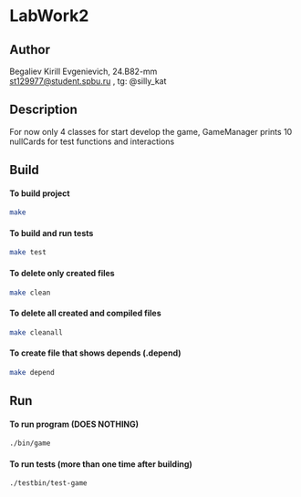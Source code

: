 # LabWork2
## Author
Begaliev Kirill Evgenievich, 24.B82-mm <br>
st129977@student.spbu.ru , tg: @silly_kat
## Description
For now only 4 classes for start develop the game, GameManager prints 10 nullCards for test functions and interactions
## Build
#### To build project
```bash
make
```
#### To build and run tests
```bash
make test
```
#### To delete only created files
```bash
make clean
```
#### To delete all created and compiled files
```bash
make cleanall
```
#### To create file that shows depends (.depend)
```bash
make depend
```
## Run
#### To run program (DOES NOTHING)
```bash
./bin/game
```
#### To run tests (more than one time after building)
```bash
./testbin/test-game
```

